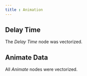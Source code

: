 ```yaml
---
title : Animation
---
```


## Delay Time

The *Delay Time* node was vectorized.

## Animate Data

All *Animate* nodes were vectorized.
